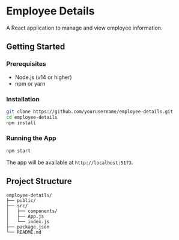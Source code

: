 # Employee Details

A React application to manage and view employee information.

## Getting Started

### Prerequisites

- Node.js (v14 or higher)
- npm or yarn

### Installation

```bash
git clone https://github.com/yourusername/employee-details.git
cd employee-details
npm install
```

### Running the App

```bash
npm start
```

The app will be available at `http://localhost:5173`.

## Project Structure

```
employee-details/
├── public/
├── src/
│   ├── components/
│   ├── App.js
│   └── index.js
├── package.json
└── README.md
```

